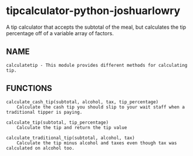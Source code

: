 # tipcalculator-python-joshuarlowry
A tip calculator that accepts the subtotal of the meal, but calculates the tip percentage off of a variable array of factors.

## NAME
    calculatetip - This module provides different methods for calculating tip.

## FUNCTIONS

    calculate_cash_tip(subtotal, alcohol, tax, tip_percentage)
        Calculate the cash tip you should slip to your wait staff when a traditional tipper is paying.
    
    calculate_tip(subtotal, tip_percentage)
        Calculate the tip and return the tip value
    
    calculate_traditional_tip(subtotal, alcohol, tax)
        Calculate the tip minus alcohol and taxes even though tax was calculated on alcohol too.
